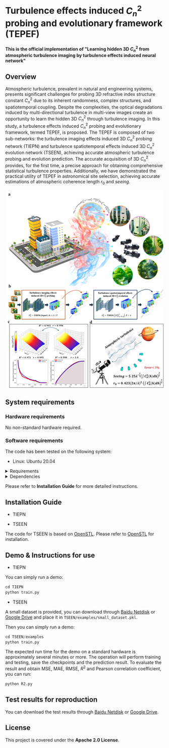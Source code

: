 Turbulence effects induced $C_n^2$ probing and evolutionary framework (TEPEF)
======

**This is the official implementation  of "Learning hidden 3D $C_n^2$  from atmospheric turbulence imaging by turbulence effects induced neural network"**

Overview
-------
Atmospheric turbulence, prevalent in natural and engineering systems, presents significant challenges for probing 3D refractive index structure constant $C_n^2$ due to its inherent randomness, complex structures, and spatiotemporal coupling. Despite the complexities, the optical degradations induced by multi-directional turbulence in multi-view images create an opportunity to learn the hidden 3D $C_n^2$ through turbulence imaging. In this study, a turbulence effects induced $C_n^2$ probing and evolutionary framework, termed TEPEF, is proposed. The TEPEF is composed of two sub-networks: the turbulence imaging effects induced 3D $C_n^2$ probing network (TIEPN) and turbulence spatiotemporal effects induced 3D $C_n^2$ evolution network (TSEEN), achieving accurate atmospheric turbulence probing and evolution prediction. The accurate acquisition of 3D $C_n^2$ provides, for the first time, a precise approach for obtaining comprehensive statistical turbulence properties. Additionally, we have demonstrated the practical utility of TEPEF in astronomical site selection, achieving accurate estimations of atmospheric coherence length $r_0$ and $seeing$. 

<p align="center">
  <img src="https://github.com/ayt777/TEPEF/raw/main/./Fig1.png" alt="Figure 1" width="700"/>
</p>



System requirements
-------

### Hardware requirements
No non-standard hardware required.

### Software requirements
The code has been tested on the following system:
* Linux: Ubuntu 20.04

<details>
  <summary>Requirements</summary>

  - Linux 
  - Python 3.7+
  - PyTorch 1.8 or higher
  - CUDA 10.1 or higher

</details>

<details>
  <summary>Dependencies</summary>

  - argparse
  - numpy
  - opencv-python
  - scikit-image
  - scikit-learn
  - torch
  - tqdm
  - timm
  - scipy

</details>

Please refer to **Installation Guide** for more detailed instructions.

Installation Guide
-------
* TIEPN

* TSEEN

The code for TSEEN is based on [OpenSTL](https://github.com/chengtan9907/OpenSTL/tree/OpenSTL-Lightning). Please refer to [OpenSTL](https://github.com/chengtan9907/OpenSTL/tree/OpenSTL-Lightning) for installation.

Demo & Instructions for use
-------
* TIEPN

You can simply run a demo:
```python
cd TIEPN
python train.py
```
* TSEEN

A small dataset is provided, you can download through [Baidu Netdisk](https://pan.baidu.com/s/1ZizZL3ycSxGw6Rgw83YKqA?pwd=ttv2) or [Google Drive](https://drive.google.com/file/d/1mh7mX5fptxWgPAtrmlsI6pj94DADbddt/view?usp=drive_link) and place it in `TSEEN/examples/small_dataset.pkl`. 

Then you can simply run a demo:
```python
cd TSEEN/examples
python train.py
```
The expected run time for the demo on a standard hardware is approximately several minutes or more. The operation will perform training and testing, save the checkpoints and the prediction result. To evaluate the result and obtain MSE, MAE, RMSE, $R^2$ and Pearson correlation coefficient, you can run:
```python
python R2.py
```

Test results for reproduction
-------
You can download the test results through [Baidu Netdisk](https://pan.baidu.com/s/1V52Dbm9ie3lHXgRNmV-eFQ?pwd=pcsy) or [Google Drive](https://drive.google.com/drive/folders/1oxasj06Zo598s68UilxmjRs3n0QqhAHi?usp=drive_link).

License
-------
This project is covered under the **Apache 2.0 License**.
